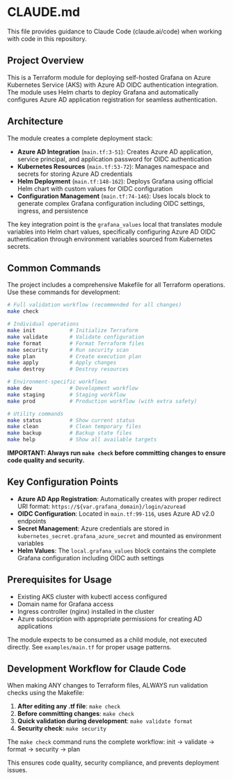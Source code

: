 # CLAUDE.md

This file provides guidance to Claude Code (claude.ai/code) when working with code in this repository.

## Project Overview

This is a Terraform module for deploying self-hosted Grafana on Azure Kubernetes Service (AKS) with Azure AD OIDC authentication integration. The module uses Helm charts to deploy Grafana and automatically configures Azure AD application registration for seamless authentication.

## Architecture

The module creates a complete deployment stack:

- **Azure AD Integration** (`main.tf:3-51`): Creates Azure AD application, service principal, and application password for OIDC authentication
- **Kubernetes Resources** (`main.tf:53-72`): Manages namespace and secrets for storing Azure AD credentials
- **Helm Deployment** (`main.tf:148-162`): Deploys Grafana using official Helm chart with custom values for OIDC configuration
- **Configuration Management** (`main.tf:74-146`): Uses locals block to generate complex Grafana configuration including OIDC settings, ingress, and persistence

The key integration point is the `grafana_values` local that translates module variables into Helm chart values, specifically configuring Azure AD OIDC authentication through environment variables sourced from Kubernetes secrets.

## Common Commands

The project includes a comprehensive Makefile for all Terraform operations. Use these commands for development:

```bash
# Full validation workflow (recommended for all changes)
make check

# Individual operations
make init           # Initialize Terraform
make validate       # Validate configuration
make format         # Format Terraform files
make security       # Run security scan
make plan           # Create execution plan
make apply          # Apply changes
make destroy        # Destroy resources

# Environment-specific workflows
make dev            # Development workflow
make staging        # Staging workflow
make prod           # Production workflow (with extra safety)

# Utility commands
make status         # Show current status
make clean          # Clean temporary files
make backup         # Backup state files
make help           # Show all available targets
```

**IMPORTANT: Always run `make check` before committing changes to ensure code quality and security.**

## Key Configuration Points

- **Azure AD App Registration**: Automatically creates with proper redirect URI format: `https://${var.grafana_domain}/login/azuread`
- **OIDC Configuration**: Located in `main.tf:99-116`, uses Azure AD v2.0 endpoints
- **Secret Management**: Azure credentials are stored in `kubernetes_secret.grafana_azure_secret` and mounted as environment variables
- **Helm Values**: The `local.grafana_values` block contains the complete Grafana configuration including OIDC auth settings

## Prerequisites for Usage

- Existing AKS cluster with kubectl access configured
- Domain name for Grafana access
- Ingress controller (nginx) installed in the cluster
- Azure subscription with appropriate permissions for creating AD applications

The module expects to be consumed as a child module, not executed directly. See `examples/main.tf` for proper usage patterns.

## Development Workflow for Claude Code

When making ANY changes to Terraform files, ALWAYS run validation checks using the Makefile:

1. **After editing any .tf file**: `make check`
2. **Before committing changes**: `make check`
3. **Quick validation during development**: `make validate format`
4. **Security check**: `make security`

The `make check` command runs the complete workflow: init → validate → format → security → plan

This ensures code quality, security compliance, and prevents deployment issues.